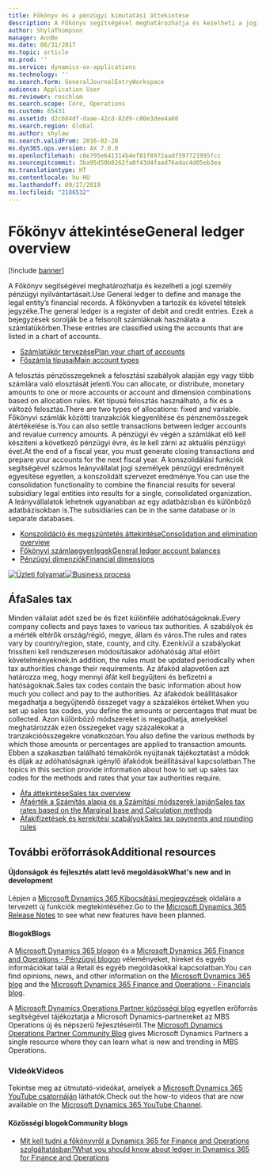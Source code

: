 ```yaml
---
title: Főkönyv és a pénzügyi kimutatási áttekintése
description: A Főkönyv segítségével meghatározhatja és kezelheti a jogi személy pénzügyi nyilvántartásait.
author: ShylaThompson
manager: AnnBe
ms.date: 08/31/2017
ms.topic: article
ms.prod: ''
ms.service: dynamics-ax-applications
ms.technology: ''
ms.search.form: GeneralJournalEntryWorkspace
audience: Application User
ms.reviewer: roschlom
ms.search.scope: Core, Operations
ms.custom: 65431
ms.assetid: d2c604df-daae-42cd-82d9-c80e3dee4a60
ms.search.region: Global
ms.author: shylaw
ms.search.validFrom: 2016-02-28
ms.dyn365.ops.version: AX 7.0.0
ms.openlocfilehash: c0e795e641314b4ef81f8972aadf597721995fcc
ms.sourcegitcommit: 3ba95d50b8262fa0f43d4faad76adac4d05eb3ea
ms.translationtype: HT
ms.contentlocale: hu-HU
ms.lasthandoff: 09/27/2019
ms.locfileid: "2186532"
---
```

# <a name="general-ledger-overview"></a><span data-ttu-id="e29c6-103">Főkönyv áttekintése</span><span class="sxs-lookup"><span data-stu-id="e29c6-103">General ledger overview</span></span>

[!include [banner](../includes/banner.md)]

<span data-ttu-id="e29c6-104">A Főkönyv segítségével meghatározhatja és kezelheti a jogi személy pénzügyi nyilvántartásait.</span><span class="sxs-lookup"><span data-stu-id="e29c6-104">Use General ledger to define and manage the legal entity’s financial records.</span></span> <span data-ttu-id="e29c6-105">A főkönyvben a tartozik és követel tételek jegyzéke.</span><span class="sxs-lookup"><span data-stu-id="e29c6-105">The general ledger is a register of debit and credit entries.</span></span> <span data-ttu-id="e29c6-106">Ezek a bejegyzések sorolják be a felsorolt számláknak használata a számlatükörben.</span><span class="sxs-lookup"><span data-stu-id="e29c6-106">These entries are classified using the accounts that are listed in a chart of accounts.</span></span> 

 - [<span data-ttu-id="e29c6-107">Számlatükör tervezése</span><span class="sxs-lookup"><span data-stu-id="e29c6-107">Plan your chart of accounts</span></span>](plan-chart-of-accounts.md)
 - [<span data-ttu-id="e29c6-108">Főszámla típusai</span><span class="sxs-lookup"><span data-stu-id="e29c6-108">Main account types</span></span>](main-account-types.md)

<span data-ttu-id="e29c6-109">A felosztás pénzösszegeknek a felosztási szabályok alapján egy vagy több számlára való elosztását jelenti.</span><span class="sxs-lookup"><span data-stu-id="e29c6-109">You can allocate, or distribute, monetary amounts to one or more accounts or account and dimension combinations based on allocation rules.</span></span> <span data-ttu-id="e29c6-110">Két típusú felosztás használható, a fix és a változó felosztás.</span><span class="sxs-lookup"><span data-stu-id="e29c6-110">There are two types of allocations: fixed and variable.</span></span> <span data-ttu-id="e29c6-111">Főkönyvi számlák közötti tranzakciók kiegyenlítése és pénznemösszegek átértékelése is.</span><span class="sxs-lookup"><span data-stu-id="e29c6-111">You can also settle transactions between ledger accounts and revalue currency amounts.</span></span> <span data-ttu-id="e29c6-112">A pénzügyi év végén a számlákat elő kell készíteni a következő pénzügyi évre, és le kell zárni az aktuális pénzügyi évet.</span><span class="sxs-lookup"><span data-stu-id="e29c6-112">At the end of a fiscal year, you must generate closing transactions and prepare your accounts for the next fiscal year.</span></span> <span data-ttu-id="e29c6-113">A konszolidálási funkciók segítségével számos leányvállalat jogi személyek pénzügyi eredményeit egyesítése egyetlen, a konszolidált szervezet eredménye.</span><span class="sxs-lookup"><span data-stu-id="e29c6-113">You can use the consolidation functionality to combine the financial results for several subsidiary legal entities into results for a single, consolidated organization.</span></span> <span data-ttu-id="e29c6-114">A leányvállalatok lehetnek ugyanabban az egy adatbázisban és különböző adatbázisokban is.</span><span class="sxs-lookup"><span data-stu-id="e29c6-114">The subsidiaries can be in the same database or in separate databases.</span></span>

- [<span data-ttu-id="e29c6-115">Konszolidáció és megszüntetés áttekintése</span><span class="sxs-lookup"><span data-stu-id="e29c6-115">Consolidation and elimination overview</span></span>](../budgeting/consolidation-elimination-overview.md)
- [<span data-ttu-id="e29c6-116">Főkönyvi számlaegyenlegek</span><span class="sxs-lookup"><span data-stu-id="e29c6-116">General ledger account balances</span></span>](general-ledger-account-balances.md)
- [<span data-ttu-id="e29c6-117">Pénzügyi dimenziók</span><span class="sxs-lookup"><span data-stu-id="e29c6-117">Financial dimensions</span></span>](financial-dimensions.md)

<span data-ttu-id="e29c6-118">[![Üzleti folyamat](./media/GL-process.PNG)](./media/GL-process.PNG)</span><span class="sxs-lookup"><span data-stu-id="e29c6-118">[![Business process](./media/GL-process.PNG)](./media/GL-process.PNG)</span></span>

## <a name="sales-tax"></a><span data-ttu-id="e29c6-119">Áfa</span><span class="sxs-lookup"><span data-stu-id="e29c6-119">Sales tax</span></span>
<span data-ttu-id="e29c6-120">Minden vállalat adót szed be és fizet különféle adóhatóságoknak.</span><span class="sxs-lookup"><span data-stu-id="e29c6-120">Every company collects and pays taxes to various tax authorities.</span></span> <span data-ttu-id="e29c6-121">A szabályok és a mérték eltérők ország/régió, megye, állam és város.</span><span class="sxs-lookup"><span data-stu-id="e29c6-121">The rules and rates vary by country/region, state, county, and city.</span></span>
<span data-ttu-id="e29c6-122">Ezenkívül a szabályokat frissíteni kell rendszeresen módosításakor adóhatóság által előírt követelményeknek.</span><span class="sxs-lookup"><span data-stu-id="e29c6-122">In addition, the rules must be updated periodically when tax authorities change their requirements.</span></span> <span data-ttu-id="e29c6-123">Az áfakód alapvetően azt határozza meg, hogy mennyi áfát kell begyűjteni és befizetni a hatóságoknak.</span><span class="sxs-lookup"><span data-stu-id="e29c6-123">Sales tax codes contain the basic information about how much you collect and pay to the authorities.</span></span> <span data-ttu-id="e29c6-124">Az áfakódok beállításakor megadhatja a begyűjtendő összeget vagy a százalékos értéket.</span><span class="sxs-lookup"><span data-stu-id="e29c6-124">When you set up sales tax codes, you define the amounts or percentages that must be collected.</span></span> <span data-ttu-id="e29c6-125">Azon különböző módszereket is megadhatja, amelyekkel meghatározzák ezen összegeket vagy százalékokat a tranzakcióösszegekre vonatkozóan.</span><span class="sxs-lookup"><span data-stu-id="e29c6-125">You also define the various methods by which those amounts or percentages are applied to transaction amounts.</span></span> <span data-ttu-id="e29c6-126">Ebben a szakaszban található témakörök nyújtanak tájékoztatást a módok és díjak az adóhatóságnak igénylő áfakódok beállításával kapcsolatban.</span><span class="sxs-lookup"><span data-stu-id="e29c6-126">The topics in this section provide information about how to set up sales tax codes for the methods and rates that your tax authorities require.</span></span>

 - [<span data-ttu-id="e29c6-127">Áfa áttekintése</span><span class="sxs-lookup"><span data-stu-id="e29c6-127">Sales tax overview</span></span>](indirect-taxes-overview.md)
 - [<span data-ttu-id="e29c6-128">Áfaérték a Számítás alapja és a Számítási módszerek lapján</span><span class="sxs-lookup"><span data-stu-id="e29c6-128">Sales tax rates based on the Marginal base and Calculation methods</span></span>](marginal-base-field.md)
 - [<span data-ttu-id="e29c6-129">Áfakifizetések és kerekítési szabályok</span><span class="sxs-lookup"><span data-stu-id="e29c6-129">Sales tax payments and rounding rules</span></span>](round-sales-tax-payments.md)


## <a name="additional-resources"></a><span data-ttu-id="e29c6-130">További erőforrások</span><span class="sxs-lookup"><span data-stu-id="e29c6-130">Additional resources</span></span>

#### <a name="whats-new-and-in-development"></a><span data-ttu-id="e29c6-131">Újdonságok és fejlesztés alatt levő megoldások</span><span class="sxs-lookup"><span data-stu-id="e29c6-131">What's new and in development</span></span>

<span data-ttu-id="e29c6-132">Lépjen a [Microsoft Dynamics 365 Kibocsátási megjegyzések](https://go.microsoft.com/fwlink/?linkid=2010158) oldalára a tervezett új funkciók megtekintéséhez.</span><span class="sxs-lookup"><span data-stu-id="e29c6-132">Go to the [Microsoft Dynamics 365 Release Notes](https://go.microsoft.com/fwlink/?linkid=2010158) to see what new features have been planned.</span></span> 

#### <a name="blogs"></a><span data-ttu-id="e29c6-133">Blogok</span><span class="sxs-lookup"><span data-stu-id="e29c6-133">Blogs</span></span>

<span data-ttu-id="e29c6-134">A [Microsoft Dynamics 365 blogon](https://community.dynamics.com/b/msftdynamicsblog?c=Enterprise) és a [Microsoft Dynamics 365 Finance and Operations - Pénzügyi blogon](https://community.dynamics.com/365/financeandoperations/b/financials) véleményeket, híreket és egyéb információkat talál a Retail és egyéb megoldásokkal kapcsolatban.</span><span class="sxs-lookup"><span data-stu-id="e29c6-134">You can find opinions, news, and other information on the [Microsoft Dynamics 365 blog](https://community.dynamics.com/b/msftdynamicsblog?c=Enterprise) and the [Microsoft Dynamics 365 Finance and Operations - Financials blog](https://community.dynamics.com/365/financeandoperations/b/financials).</span></span>

<span data-ttu-id="e29c6-135">A [Microsoft Dynamics Operations Partner közösségi blog](https://community.dynamics.com/partner/b/operationspartnercommunityblog) egyetlen erőforrás segítségével tájékoztatja a Microsoft Dynamics-partnereket az MBS Operations új és népszerű fejlesztéseiről.</span><span class="sxs-lookup"><span data-stu-id="e29c6-135">The [Microsoft Dynamics Operations Partner Community Blog](https://community.dynamics.com/partner/b/operationspartnercommunityblog) gives Microsoft Dynamics Partners a single resource where they can learn what is new and trending in MBS Operations.</span></span>

### <a name="videos"></a><span data-ttu-id="e29c6-136">Videók</span><span class="sxs-lookup"><span data-stu-id="e29c6-136">Videos</span></span>

<span data-ttu-id="e29c6-137">Tekintse meg az útmutató-videókat, amelyek a [Microsoft Dynamics 365 YouTube csatornáján](https://www.youtube.com/channel/UCJGCg4rB3QSs8y_1FquelBQ) láthatók.</span><span class="sxs-lookup"><span data-stu-id="e29c6-137">Check out the how-to videos that are now available on the [Microsoft Dynamics 365 YouTube Channel](https://www.youtube.com/channel/UCJGCg4rB3QSs8y_1FquelBQ).</span></span>

#### <a name="community-blogs"></a><span data-ttu-id="e29c6-138">Közösségi blogok</span><span class="sxs-lookup"><span data-stu-id="e29c6-138">Community blogs</span></span>

- [<span data-ttu-id="e29c6-139">Mit kell tudni a főkönyvről a Dynamics 365 for Finance and Operations szolgáltatásban?</span><span class="sxs-lookup"><span data-stu-id="e29c6-139">What you should know about ledger in Dynamics 365 for Finance and Operations</span></span>](https://financefunction.tech/2018/04/29/what-you-should-know-about-ledger-in-dynamics-365-for-finance-and-operations)

